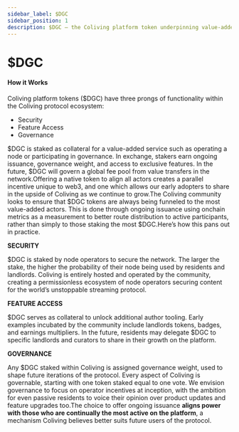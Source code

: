 ```yaml
---
sidebar_label: $DGC
sidebar_position: 1
description: $DGC — the Coliving platform token underpinning value-added actions in Coliving
---
```


# $DGC

#### How it Works

Coliving platform tokens \($DGC\) have three prongs of functionality within the Coliving protocol ecosystem:

* Security
* Feature Access
* Governance

$DGC is staked as collateral for a value-added service such as operating a node or participating in governance. In exchange, stakers earn ongoing issuance, governance weight, and access to exclusive features. In the future, $DGC will govern a global fee pool from value transfers in the network.Offering a native token to align all actors creates a parallel incentive unique to web3, and one which allows our early adopters to share in the upside of Coliving as we continue to grow.The Coliving community looks to ensure that $DGC tokens are always being funneled to the most value-added actors. This is done through ongoing issuance using onchain metrics as a measurement to better route distribution to active participants, rather than simply to those staking the most $DGC.Here’s how this pans out in practice.

**SECURITY**

$DGC is staked by node operators to secure the network. The larger the stake, the higher the probability of their node being used by residents and landlords. Coliving is entirely hosted and operated by the community, creating a permissionless ecosystem of node operators securing content for the world’s unstoppable streaming protocol.

**FEATURE ACCESS**

$DGC serves as collateral to unlock additional author tooling. Early examples incubated by the community include landlords tokens, badges, and earnings multipliers. In the future, residents may delegate $DGC to specific landlords and curators to share in their growth on the platform.

**GOVERNANCE**

Any $DGC staked within Coliving is assigned governance weight, used to shape future iterations of the protocol. Every aspect of Coliving is governable, starting with one token staked equal to one vote. We envision governance to focus on operator incentives at inception, with the ambition for even passive residents to voice their opinion over product updates and feature upgrades too.The choice to offer ongoing issuance **aligns power with those who are continually the most active on the platform**, a mechanism Coliving believes better suits future users of the protocol.
